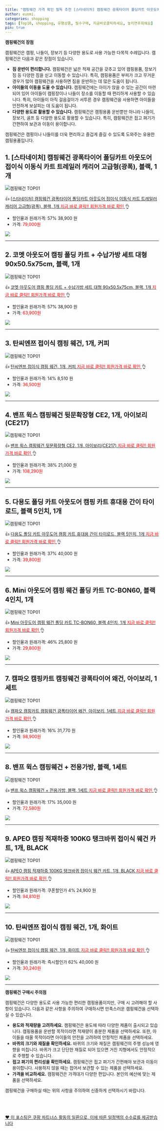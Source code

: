 ```yaml
---
title: "캠핑웨건 가격 확인 필독 추천 [스타네이처] 캠핑웨건 광폭타이어 폴딩카트 아웃도어 접이식 이동식 카트 트레일러 캐리어 고급형(광폭), 블랙, 1개 비교 장점 구매가이드"
author: eunmi.
categories: shopping
tags: [Top10, shopping, 유행상품, 필수구매, 지금바로클릭하세요, 놓치면후회해요]
pin: true
---
```

**캠핑웨건의 장점**

캠핑웨건은 캠핑, 나들이, 장보기 등 다양한 용도로 사용 가능한 다목적 수레입니다. 캠핑웨건은 다음과 같은 장점이 있습니다.

* **짐 운반이 편리합니다.** 캠핑웨건은 넓은 적재 공간을 갖추고 있어 캠핑용품, 장보기 짐 등 다양한 짐을 싣고 이동할 수 있습니다. 특히, 캠핑용품은 부피가 크고 무거운 경우가 많아 캠핑웨건을 사용하면 짐을 운반하는 데 많은 도움이 됩니다.
* **아이들의 이동을 도울 수 있습니다.** 캠핑웨건에는 아이가 앉을 수 있는 공간이 마련되어 있어 아이들이 캠핑장이나 나들이 장소를 이동할 때 편리하게 사용할 수 있습니다. 특히, 아이들이 아직 걸음걸이가 서투른 경우 캠핑웨건을 사용하면 아이들을 안전하게 보살피는 데 도움이 됩니다.
* **다양한 용도로 활용할 수 있습니다.** 캠핑웨건은 캠핑용품 운반뿐만 아니라 나들이, 장보기, 골프 등 다양한 용도로 활용할 수 있습니다. 특히, 캠핑웨건은 접고 펴기가 간편하여 보관과 이동이 용이합니다.

캠핑웨건은 캠핑이나 나들이를 더욱 편리하고 즐겁게 즐길 수 있도록 도와주는 유용한 캠핑용품입니다.

   

## 1. [스타네이처] 캠핑웨건 광폭타이어 폴딩카트 아웃도어 접이식 이동식 카트 트레일러 캐리어 고급형(광폭), 블랙, 1개

![캠핑웨건 TOP01](https://thumbnail9.coupangcdn.com/thumbnails/remote/230x230ex/image/vendor_inventory/3c7b/0e939bb6622a54223e8059b919b776cee0e63477f48c16d67f689b711f40.jpg)


👍 [[스타네이처] 캠핑웨건 광폭타이어 폴딩카트 아웃도어 접이식 이동식 카트 트레일러 캐리어 고급형(광폭), 블랙, 1개 <font color=red> 지금 바로 클릭!! 회원가격 바로 확인 </font> ](https://link.coupang.com/re/AFFSDP?lptag=AF3617701&subid=GithubCoopas&pageKey=7659755042&traceid=V0-153&itemId=20403836482&vendorItemId=86826509842) 👌 


- 할인율과 원래가격: 57%  38,900   원
- 가격: <span style='color:red'>79,000원</span>

[![](/discount_price.png)](https://link.coupang.com/re/AFFSDP?lptag=AF3617701&subid=GithubCoopas&pageKey=7659755042&traceid=V0-153&itemId=20403836482&vendorItemId=86826509842)

---


   

## 2. 코멧 아웃도어 캠핑 폴딩 카트 + 수납가방 세트 대형 90x50.5x75cm, 블랙, 1개

![캠핑웨건 TOP01](https://thumbnail9.coupangcdn.com/thumbnails/remote/230x230ex/image/retail/images/509660654362869-08900147-4717-4e97-bbdb-b36b823c6814.JPG)


👍 [코멧 아웃도어 캠핑 폴딩 카트 + 수납가방 세트 대형 90x50.5x75cm, 블랙, 1개 <font color=red> 지금 바로 클릭!! 회원가격 바로 확인 </font> ](https://link.coupang.com/re/AFFSDP?lptag=AF3617701&subid=GithubCoopas&pageKey=5872614980&traceid=V0-153&itemId=10278901962&vendorItemId=77561268140) 👌 


- 할인율과 원래가격: 57%  38,900   원
- 가격: <span style='color:red'>63,900원</span>

[![](/discount_price.png)](https://link.coupang.com/re/AFFSDP?lptag=AF3617701&subid=GithubCoopas&pageKey=5872614980&traceid=V0-153&itemId=10278901962&vendorItemId=77561268140)

---


   

## 3. 탄씨엔쯔 접이식 캠핑 웨건, 1개, 커피

![캠핑웨건 TOP01](https://thumbnail9.coupangcdn.com/thumbnails/remote/230x230ex/image/vendor_inventory/1120/1906f05406f7fd024deb6c7f76d6c77de2ef1684093003add7acf10c841e.jpg)


👍 [탄씨엔쯔 접이식 캠핑 웨건, 1개, 커피 <font color=red> 지금 바로 클릭!! 회원가격 바로 확인 </font> ](https://link.coupang.com/re/AFFSDP?lptag=AF3617701&subid=GithubCoopas&pageKey=7284641430&traceid=V0-153&itemId=18605579992&vendorItemId=85741492753) 👌 


- 할인율과 원래가격: 14%  8,510   원
- 가격: <span style='color:red'>36,500원</span>

[![](/discount_price.png)](https://link.coupang.com/re/AFFSDP?lptag=AF3617701&subid=GithubCoopas&pageKey=7284641430&traceid=V0-153&itemId=18605579992&vendorItemId=85741492753)

---


   

## 4. 밴프 윅스 캠핑웨건 뒷문확장형 CE2, 1개, 아이보리(CE217)

![캠핑웨건 TOP01](https://thumbnail8.coupangcdn.com/thumbnails/remote/230x230ex/image/rs_quotation_api/7ixck7mc/27013bc5c4464be488132180cbfee440.jpg)


👍 [밴프 윅스 캠핑웨건 뒷문확장형 CE2, 1개, 아이보리(CE217) <font color=red> 지금 바로 클릭!! 회원가격 바로 확인 </font> ](https://link.coupang.com/re/AFFSDP?lptag=AF3617701&subid=GithubCoopas&pageKey=6673318262&traceid=V0-153&itemId=15361917080&vendorItemId=82582113363) 👌 


- 할인율과 원래가격: 38%  21,000   원
- 가격: <span style='color:red'>108,290원</span>

[![](/discount_price.png)](https://link.coupang.com/re/AFFSDP?lptag=AF3617701&subid=GithubCoopas&pageKey=6673318262&traceid=V0-153&itemId=15361917080&vendorItemId=82582113363)

---


   

## 5. 다용도 폴딩 카트 아웃도어 캠핑 카트 휴대용 간이 타이로드, 블랙 5인치, 1개

![캠핑웨건 TOP01](https://thumbnail7.coupangcdn.com/thumbnails/remote/230x230ex/image/vendor_inventory/eb39/7d4bbf52cd8cd93be43f5f6aa3f47b16317dc667e3c9eb3afb8d87b03b27.jpg)


👍 [다용도 폴딩 카트 아웃도어 캠핑 카트 휴대용 간이 타이로드, 블랙 5인치, 1개 <font color=red> 지금 바로 클릭!! 회원가격 바로 확인 </font> ](https://link.coupang.com/re/AFFSDP?lptag=AF3617701&subid=GithubCoopas&pageKey=7156694316&traceid=V0-153&itemId=18003183935&vendorItemId=86421064029) 👌 


- 할인율과 원래가격: 37%  40,000   원
- 가격: <span style='color:red'>39,800원</span>

[![](/discount_price.png)](https://link.coupang.com/re/AFFSDP?lptag=AF3617701&subid=GithubCoopas&pageKey=7156694316&traceid=V0-153&itemId=18003183935&vendorItemId=86421064029)

---


   

## 6. Mini 아웃도어 캠핑 웨건 폴딩 카트 TC-BON60, 블랙 4인치, 1개

![캠핑웨건 TOP01](https://thumbnail9.coupangcdn.com/thumbnails/remote/230x230ex/image/vendor_inventory/6a13/363051dcc6188e899d5d48401806c63c78317c725584e028abc1be549252.jpg)


👍 [Mini 아웃도어 캠핑 웨건 폴딩 카트 TC-BON60, 블랙 4인치, 1개 <font color=red> 지금 바로 클릭!! 회원가격 바로 확인 </font> ](https://link.coupang.com/re/AFFSDP?lptag=AF3617701&subid=GithubCoopas&pageKey=7687819866&traceid=V0-153&itemId=20550320363&vendorItemId=87234053044) 👌 


- 할인율과 원래가격: 46%  25,800   원
- 가격: <span style='color:red'>29,800원</span>

[![](/discount_price.png)](https://link.coupang.com/re/AFFSDP?lptag=AF3617701&subid=GithubCoopas&pageKey=7687819866&traceid=V0-153&itemId=20550320363&vendorItemId=87234053044)

---


   

## 7. 캠파오 캠핑카트 캠핑웨건 광폭타이어 왜건, 아이보리, 1세트

![캠핑웨건 TOP01](https://thumbnail6.coupangcdn.com/thumbnails/remote/230x230ex/image/vendor_inventory/e473/e814ce4d7ef62120b865bdc6e6a0defabef25e1cd5a5e1b2e379f6e0c81d.jpg)


👍 [캠파오 캠핑카트 캠핑웨건 광폭타이어 왜건, 아이보리, 1세트 <font color=red> 지금 바로 클릭!! 회원가격 바로 확인 </font> ](https://link.coupang.com/re/AFFSDP?lptag=AF3617701&subid=GithubCoopas&pageKey=7530071626&traceid=V0-153&itemId=19768996968&vendorItemId=86897737927) 👌 


- 할인율과 원래가격: 16%  31,770   원
- 가격: <span style='color:red'>98,900원</span>

[![](/discount_price.png)](https://link.coupang.com/re/AFFSDP?lptag=AF3617701&subid=GithubCoopas&pageKey=7530071626&traceid=V0-153&itemId=19768996968&vendorItemId=86897737927)

---


   

## 8. 밴프 윅스 캠핑웨건 + 전용가방, 블랙, 1세트

![캠핑웨건 TOP01](https://thumbnail8.coupangcdn.com/thumbnails/remote/230x230ex/image/retail/images/10928871295263563-3b6c5866-15ea-469b-b2e8-a8dec6fe5bae.jpg)


👍 [밴프 윅스 캠핑웨건 + 전용가방, 블랙, 1세트 <font color=red> 지금 바로 클릭!! 회원가격 바로 확인 </font> ](https://link.coupang.com/re/AFFSDP?lptag=AF3617701&subid=GithubCoopas&pageKey=6065061402&traceid=V0-153&itemId=11170737236&vendorItemId=78448765922) 👌 


- 할인율과 원래가격: 17%  35,000   원
- 가격: <span style='color:red'>72,580원</span>

[![](/discount_price.png)](https://link.coupang.com/re/AFFSDP?lptag=AF3617701&subid=GithubCoopas&pageKey=6065061402&traceid=V0-153&itemId=11170737236&vendorItemId=78448765922)

---


   

## 9. APEO 캠핑 적재하중 100KG 탱크바퀴 접이식 웨건 카트, 1개, BLACK

![캠핑웨건 TOP01](https://thumbnail7.coupangcdn.com/thumbnails/remote/230x230ex/image/vendor_inventory/4338/e5be23eac009aa6f3b50d20dafebf3eacb4529e8ce6393ec50092f2662fa.jpg)


👍 [APEO 캠핑 적재하중 100KG 탱크바퀴 접이식 웨건 카트, 1개, BLACK <font color=red> 지금 바로 클릭!! 회원가격 바로 확인 </font> ](https://link.coupang.com/re/AFFSDP?lptag=AF3617701&subid=GithubCoopas&pageKey=7558278742&traceid=V0-153&itemId=19907016834&vendorItemId=87007009734) 👌 


- 할인율과 원래가격: 쿠폰할인가 4%  24,900   원
- 가격: <span style='color:red'>94,810원</span>

[![](/discount_price.png)](https://link.coupang.com/re/AFFSDP?lptag=AF3617701&subid=GithubCoopas&pageKey=7558278742&traceid=V0-153&itemId=19907016834&vendorItemId=87007009734)

---


   

## 10. 탄씨엔쯔 접이식 캠핑 웨건, 1개, 화이트

![캠핑웨건 TOP01](https://thumbnail9.coupangcdn.com/thumbnails/remote/230x230ex/image/vendor_inventory/8267/ce3c2f5d4bb6b222a7bb96a84bfde5b667efca406de154dd97493ab0af2c.jpg)


👍 [탄씨엔쯔 접이식 캠핑 웨건, 1개, 화이트 <font color=red> 지금 바로 클릭!! 회원가격 바로 확인 </font> ](https://link.coupang.com/re/AFFSDP?lptag=AF3617701&subid=GithubCoopas&pageKey=7284641430&traceid=V0-153&itemId=18605579989&vendorItemId=85741492730) 👌 


- 할인율과 원래가격: 즉시할인가 62%  40,000   원
- 가격: <span style='color:red'>30,240원</span>

[![](/discount_price.png)](https://link.coupang.com/re/AFFSDP?lptag=AF3617701&subid=GithubCoopas&pageKey=7284641430&traceid=V0-153&itemId=18605579989&vendorItemId=85741492730)

---
**캠핑웨건 구매시 주의점**

캠핑웨건은 다양한 용도로 사용 가능한 편리한 캠핑용품이지만, 구매 시 고려해야 할 사항이 있습니다. 다음과 같은 사항을 주의하여 구매하시면 만족스러운 캠핑웨건을 선택하실 수 있습니다.

* **용도와 적재량을 고려하세요.** 캠핑웨건은 용도에 따라 다양한 제품이 출시되고 있습니다. 캠핑용품을 운반할 목적이라면 적재량이 충분한 제품을 선택하세요. 또한, 아이들을 태울 목적이라면 아이들의 안전을 고려하여 안정적인 제품을 선택하세요.
* **바퀴의 크기와 재질을 확인하세요.** 바퀴의 크기와 재질은 캠핑웨건의 주행 성능에 영향을 미칩니다. 바퀴가 크고 단단한 재질로 되어 있으면 거친 지형에서도 안정적으로 주행할 수 있습니다.
* **접고 펴기의 편리성을 확인하세요.** 캠핑웨건은 접고 펴기가 간편해야 보관과 이동이 용이합니다. 사용하지 않을 때는 접어서 보관할 수 있는 제품을 선택하세요.
* **가격을 비교하세요.** 캠핑웨건은 가격대가 다양한 편입니다. 본인의 예산에 맞는 제품을 선택하세요.

캠핑웨건을 구매하실 때는 위의 사항을 주의하여 신중하게 선택하시기 바랍니다.<br><br><br><br><br> [ ❤  이 포스팅은 쿠팡 파트너스 활동의 일환으로, 이에 따른 일정액의 수수료를 제공받습니다](https://link.coupang.com/a/bcEFyh)